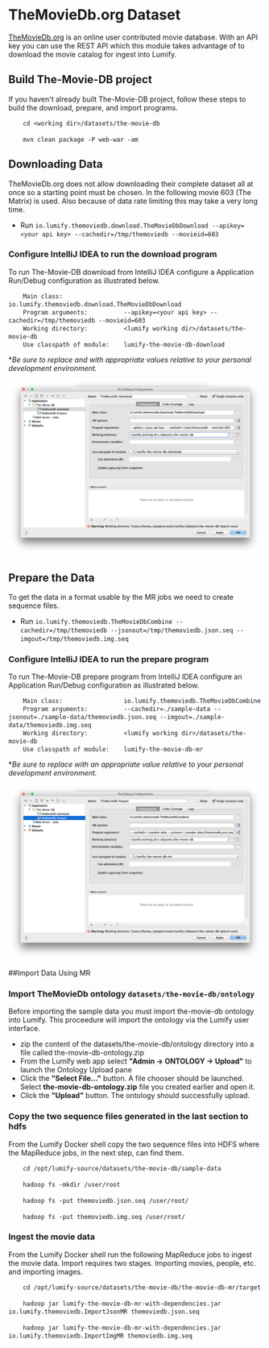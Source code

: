 # TheMovieDb.org Dataset

[TheMovieDb.org](http://www.themoviedb.org/) is an online user contributed movie database. With an API key you can use the 
REST API which this module takes advantage of to download the movie catalog for ingest into Lumify.


## Build The-Movie-DB project
If you haven't already built The-Movie-DB project, follow these steps to build the download, prepare, and import
programs.

        cd <working dir>/datasets/the-movie-db

        mvn clean package -P web-war -am


## Downloading Data

TheMovieDb.org does not allow downloading their complete dataset all at once so a starting point must be chosen. In the following
movie 603 (The Matrix) is used. Also because of data rate limiting this may take a very long time.

* Run `io.lumify.themoviedb.download.TheMovieDbDownload --apikey=<your api key> --cachedir=/tmp/themoviedb --movieid=603`

### Configure IntelliJ IDEA to run the download program
To run The-Movie-DB download from IntelliJ IDEA configure a Application Run/Debug configuration as illustrated below.

        Main class:                 io.lumify.themoviedb.download.TheMovieDbDownload
        Program arguments:          --apikey=<your api key> --cachedir=/tmp/themoviedb --movieid=603
        Working directory:          <lumify working dir>/datasets/the-movie-db
        Use classpath of module:    lumify-the-movie-db-download

**Be sure to replace <your api key> and <lumify working dir> with appropriate values relative to your personal development environment.*

![The-Movie-DB Download Configuration](../../docs/img/intellij-the-movie-db-download-run-config.png)


## Prepare the Data

To get the data in a format usable by the MR jobs we need to create sequence files.

* Run `io.lumify.themoviedb.TheMovieDbCombine --cachedir=/tmp/themoviedb --jsonout=/tmp/themoviedb.json.seq --imgout=/tmp/themoviedb.img.seq`

### Configure IntelliJ IDEA to run the prepare program
To run The-Movie-DB prepare program from IntelliJ IDEA configure an Application Run/Debug configuration as illustrated below.

        Main class:                 io.lumify.themoviedb.TheMovieDbCombine
        Program arguments:          --cachedir=./sample-data --jsonout=./sample-data/themoviedb.json.seq --imgout=./sample-data/themoviedb.img.seq
        Working directory:          <lumify working dir>/datasets/the-movie-db
        Use classpath of module:    lumify-the-movie-db-mr

**Be sure to replace <lumify working dir> with an appropriate value relative to your personal development environment.*

![The-Movie-DB Download Configuration](../../docs/img/intellij-the-movie-db-prepare-run-config.png)


##Import Data Using MR



### Import TheMovieDb ontology `datasets/the-movie-db/ontology`

Before importing the sample data you must import the-movie-db ontology into Lumify.  This proceedure will import the ontology
via the Lumify user interface.

* zip the content of the datasets/the-movie-db/ontology directory into a file called the-movie-db-ontology.zip
* From the Lumify web app select **"Admin -> ONTOLOGY -> Upload"** to launch the Ontology Upload pane
* Click the **"Select File..."** button.  A file chooser should be launched.  Select **the-movie-db-ontology.zip** file you created earlier and open it.
* Click the **"Upload"** button. The ontology should successfully upload.


### Copy the two sequence files generated in the last section to hdfs

From the Lumify Docker shell copy the two sequence files into HDFS where the MapReduce jobs, in the next step, can find them.

        cd /opt/lumify-source/datasets/the-movie-db/sample-data

        hadoop fs -mkdir /user/root

        hadoop fs -put themoviedb.json.seq /user/root/

        hadoop fs -put themoviedb.img.seq /user/root/


### Ingest the movie data

From the Lumify Docker shell run the following MapReduce jobs to ingest the movie data. Import requires two stages.
Importing movies, people, etc. and importing images.


        cd /opt/lumify-source/datasets/the-movie-db/the-movie-db-mr/target

        hadoop jar lumify-the-movie-db-mr-with-dependencies.jar io.lumify.themoviedb.ImportJsonMR themoviedb.json.seq

        hadoop jar lumify-the-movie-db-mr-with-dependencies.jar io.lumify.themoviedb.ImportImgMR themoviedb.img.seq

